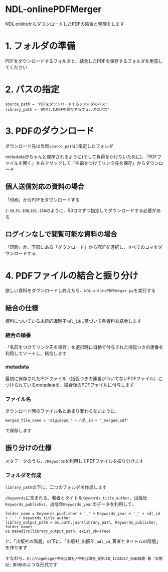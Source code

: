 # NDL-onlinePDFMerger
NDL onlineからダウンロードしたPDFの結合と整理をします
# 1. フォルダの準備
PDFをダウンロードするフォルダと、結合したPDFを保存するフォルダを用意してください
# 2. パスの指定
```
source_path = 'PDFをダウンロードするフォルダのパス'
library_path = '結合したPDFを保存するフォルダのパス'
```
# 3. PDFのダウンロード
ダウンロード先は当然`source_path`に指定したフォルダ

metadataがちゃんと保存されるように(そして負荷をかけないために)、「PDFファイルを開く」を右クリックして「名前をつけてリンク先を保存」からダウンロード
## 個人送信対応の資料の場合
「印刷」からPDFをダウンロードする

`1-50`,`51-100`,`101-150`のように、50コマずつ指定してダウンロードする必要がある

## ログインなしで閲覧可能な資料の場合
「印刷」か、下部にある「ダウンロード」からPDFを選択し、すべてのコマをダウンロードする
# 4. PDFファイルの結合と振り分け
欲しい資料をダウンロードし終えたら、`NDL-onlinePDFMerger.py`を実行する
## 結合の仕様
資料についている永続的識別子`ndl_id`に基づいて各資料を結合します
### 結合の順番
「名前をつけてリンク先を保存」を選択時に自動で付与された括弧つきの連番を利用してソートし、結合します
### metadata
最初に保存されたPDFファイル（括弧つきの連番がついてないPDFファイル）につけられているmetadataを、結合後のPDFファイルに付与します
### ファイル名
ダウンロード時のファイル名とあまり変わらないように、
```
merged_file_name = 'digidepo_' + ndl_id + '_merged.pdf'
```
で保存します
## 振り分けの仕様
メタデータのうち、`/Keywords`を利用してPDFファイルを振り分けます
### フォルダを作成
`library_path`の下に、二つのフォルダを作成します

`/Keywords`に含まれる、著者とタイトル`Keywords_title_author`、出版社`Keywords_publisher`、出版年`Keywords_year`のデータを利用して、
```
folder_name = Keywords_publisher + '_' + Keywords_year + '_' + ndl_id + '_' + Keywords_title_author
library_output_path = os.path.join(library_path, Keywords_publisher, folder_name)
os.makedirs(library_output_path, exist_ok=True)
```
と、「出版社の階層」の下に、「出版社_出版年_`ndl_id`_著者とタイトルの階層」を作ります

すなわち、`D://hogehoge/中央公論社/中央公論社_昭和10_1234567_矢田插雲 著『太閤記』第9巻`のような形式です
